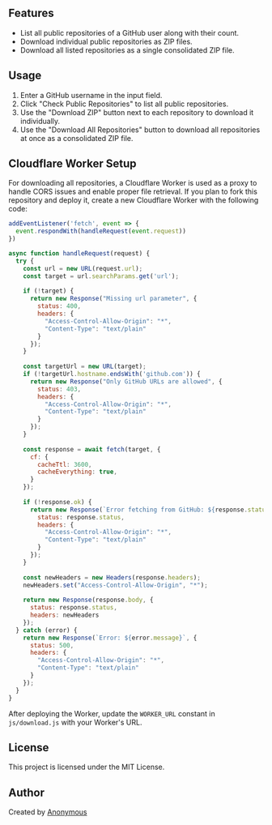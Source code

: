## Features
- List all public repositories of a GitHub user along with their count.
- Download individual public repositories as ZIP files.
- Download all listed repositories as a single consolidated ZIP file.

## Usage
1. Enter a GitHub username in the input field.
2. Click "Check Public Repositories" to list all public repositories.
3. Use the "Download ZIP" button next to each repository to download it individually.
4. Use the "Download All Repositories" button to download all repositories at once as a consolidated ZIP file.

## Cloudflare Worker Setup
For downloading all repositories, a Cloudflare Worker is used as a proxy to handle CORS issues and enable proper file retrieval. If you plan to fork this repository and deploy it, create a new Cloudflare Worker with the following code:

```javascript
addEventListener('fetch', event => {
  event.respondWith(handleRequest(event.request))
})

async function handleRequest(request) {
  try {
    const url = new URL(request.url);
    const target = url.searchParams.get('url');
    
    if (!target) {
      return new Response("Missing url parameter", { 
        status: 400,
        headers: {
          "Access-Control-Allow-Origin": "*",
          "Content-Type": "text/plain"
        }
      });
    }
    
    const targetUrl = new URL(target);
    if (!targetUrl.hostname.endsWith('github.com')) {
      return new Response("Only GitHub URLs are allowed", { 
        status: 403,
        headers: {
          "Access-Control-Allow-Origin": "*",
          "Content-Type": "text/plain"
        }
      });
    }
    
    const response = await fetch(target, {
      cf: {
        cacheTtl: 3600,
        cacheEverything: true,
      }
    });
    
    if (!response.ok) {
      return new Response(`Error fetching from GitHub: ${response.status}`, {
        status: response.status,
        headers: {
          "Access-Control-Allow-Origin": "*",
          "Content-Type": "text/plain"
        }
      });
    }
    
    const newHeaders = new Headers(response.headers);
    newHeaders.set("Access-Control-Allow-Origin", "*");
    
    return new Response(response.body, { 
      status: response.status, 
      headers: newHeaders 
    });
  } catch (error) {
    return new Response(`Error: ${error.message}`, { 
      status: 500,
      headers: {
        "Access-Control-Allow-Origin": "*",
        "Content-Type": "text/plain"
      }
    });
  }
}
```

After deploying the Worker, update the `WORKER_URL` constant in `js/download.js` with your Worker's URL.

## License
This project is licensed under the MIT License.

## Author
Created by [Anonymous](https://x.com/4n0nymou3)